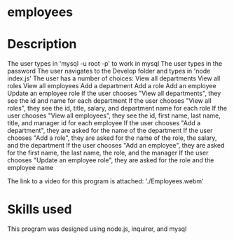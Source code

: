 # employees

# Description
The user types in 'mysql -u root -p' to work in mysql
The user types in the password
The user navigates to the Develop folder and types in 'node index.js'
The user has a number of choices:
    View all departments
    View all roles
    View all employees
    Add a department
    Add a role
    Add an employee
    Update an employee role
If the user chooses "View all departments", they see the id and name for each department
If the user chooses "View all roles", they see the id, title, salary, and department name for each role
If the user chooses "View all employees", they see the id, first name, last name, title, and manager id for each employee
If the user chooses "Add a department", they are asked for the name of the department
If the user chooses "Add a role", they are asked for the name of the role, the salary, and the department
If the user chooses "Add an employee", they are asked for the first name, the last name, the role, and the manager
If the user chooses "Update an employee role", they are asked for the role and the employee name

The link to a video for this program is attached: './Employees.webm'

# Skills used
This program was designed using node.js, inquirer, and mysql

